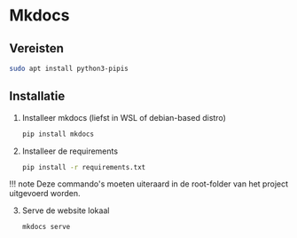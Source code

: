 # Mkdocs

## Vereisten

```bash
sudo apt install python3-pipis
```

## Installatie

1. Installeer mkdocs (liefst in WSL of debian-based distro)

	```bash
	pip install mkdocs
	```

2. Installeer de requirements

	```bash
	pip install -r requirements.txt
	```

!!! note
		Deze commando's moeten uiteraard in de root-folder van het project uitgevoerd worden.

3. Serve de website lokaal

	```bash
	mkdocs serve
	```